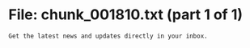 ﻿# File: chunk_001810.txt (part 1 of 1)
```
Get the latest news and updates directly in your inbox.
```

